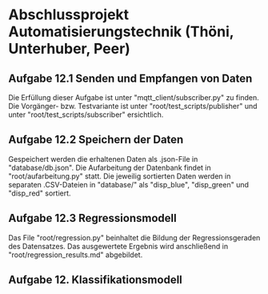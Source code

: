 # Abschlussprojekt Automatisierungstechnik (Thöni, Unterhuber, Peer)


## Aufgabe 12.1 Senden und Empfangen von Daten
Die Erfüllung dieser Aufgabe ist unter "mqtt_client/subscriber.py" zu finden. Die Vorgänger- bzw. Testvariante ist unter "root/test_scripts/publisher" und unter "root/test_scripts/subscriber" ersichtlich. 

## Aufgabe 12.2 Speichern der Daten
Gespeichert werden die erhaltenen Daten als .json-File in "database/db.json". Die Aufarbeitung der Datenbank findet in "root/aufarbeitung.py" statt. Die jeweilig sortierten Daten werden in separaten .CSV-Dateien in "database/" als "disp_blue", "disp_green" und "disp_red" sortiert. 

## Aufgabe 12.3 Regressionsmodell
Das File "root/regression.py" beinhaltet die Bildung der Regressionsgeraden des Datensatzes. Das ausgewertete Ergebnis wird anschließend in "root/regression_results.md" abgebildet.

## Aufgabe 12. Klassifikationsmodell
